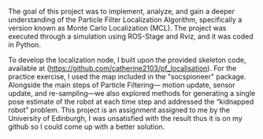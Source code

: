 The goal of this project was to implement, analyze, and gain a deeper understanding of the Particle Filter Localization Algorithm, specifically a version known as Monte Carlo Localization (MCL). The project was executed through a simulation using ROS-Stage and Rviz, and it was coded in Python.

To develop the localization node, I built upon the provided skeleton code, available at (https://github.com/catherine2103/pf_localisation). For the practice exercise, I used the map included in the "socspioneer" package. Alongside the main steps of Particle Filtering— motion update, sensor update, and re-sampling—we also explored methods for generating a single pose estimate of the robot at each time step and addressed the “kidnapped robot” problem. This project is an assignment assigned to me by the University of Edinburgh, I was unsatisfied with the result thus it is on my github so I could come up with a better solution.
